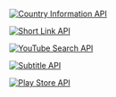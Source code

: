 [![Country Information API](https://github-readme-stats.vercel.app/api/pin/?username=FayasNoushad&repo=Country-Info-API)](https://country.api.fayas.me)

[![Short Link API](https://github-readme-stats.vercel.app/api/pin/?username=FayasNoushad&repo=Short-Link-API)](https://shortlink.api.fayas.me/)

[![YouTube Search API](https://github-readme-stats.vercel.app/api/pin/?username=FayasNoushad&repo=YouTube-Search-API)](https://youtube.api.fayas.me/)

[![Subtitle API](https://github-readme-stats.vercel.app/api/pin/?username=FayasNoushad&repo=Subtitle-API)](https://subtitle.api.fayas.me/)

[![Play Store API](https://github-readme-stats.vercel.app/api/pin/?username=FayasNoushad&repo=Play-Store-API)](https://playstore.api.fayas.me)
